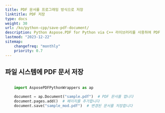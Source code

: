 ```yaml
---
title: PDF 문서를 프로그래밍 방식으로 저장
linktitle: PDF 저장
type: docs
weight: 30
url: /ko/python-cpp/save-pdf-document/
description: Python Aspose.PDF for Python via C++ 라이브러리를 사용하여 PDF 파일을 저장하는 방법을 배웁니다. 파일 시스템, 스트림 및 웹 애플리케이션에 PDF 문서를 저장합니다.
lastmod: "2023-12-22"
sitemap:
    changefreq: "monthly"
    priority: 0.7
---
```


## 파일 시스템에 PDF 문서 저장

```python

    import AsposePDFPythonWrappers as ap

    document = ap.Document("sample.pdf")  # PDF 문서를 엽니다
    document.pages.add()  # 페이지를 추가합니다
    document.save("sample_mod.pdf")  # 변경된 문서를 저장합니다
```